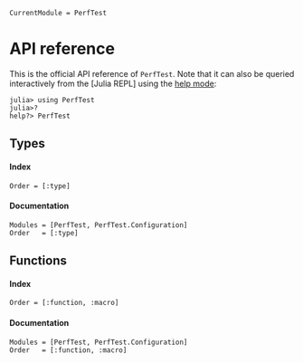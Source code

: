 ```@meta
CurrentModule = PerfTest
```

# API reference

This is the official API reference of `PerfTest`. Note that it can also be queried interactively from the [Julia REPL] using the [help mode](https://docs.julialang.org/en/v1/stdlib/REPL/#Help-mode):
```julia-repl
julia> using PerfTest
julia>?
help?> PerfTest
```



## Types
#### Index
```@index
Order = [:type]
```

#### Documentation
```@autodocs
Modules = [PerfTest, PerfTest.Configuration]
Order   = [:type]
```


## Functions
#### Index
```@index
Order = [:function, :macro]
```
#### Documentation
```@autodocs
Modules = [PerfTest, PerfTest.Configuration]
Order   = [:function, :macro]
```
